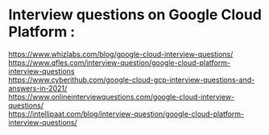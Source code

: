 # Interview questions on Google Cloud Platform :
https://www.whizlabs.com/blog/google-cloud-interview-questions/ <br/>
https://www.qfles.com/interview-question/google-cloud-platform-interview-questions <br/>
https://www.cyberithub.com/google-cloud-gcp-interview-questions-and-answers-in-2021/ <br/>
https://www.onlineinterviewquestions.com/google-cloud-interview-questions/ <br/>
https://intellipaat.com/blog/interview-question/google-cloud-platform-interview-questions/ <br/>
